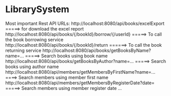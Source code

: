 # LibrarySystem

Most important Rest API URLs:
http://localhost:8080/api/books/excelExport  =====> for download the excel report
http://localhost:8080/api/books/{/bookId}/borrow/{/userId}  =====> To call the book borrowing service
http://localhost:8080/api/books/{/bookId}/return  ======> To call the book returning service
http://localhost:8080/api/books/getBooksByName?name=...  =====> Search books using book name 
http://localhost:8080/api/books/getBooksByAuthor?name=...  =====> Search books using author name
http://localhost:8080/api/members/getMembersByFirstName?name=... ====> Search members using member first name
http://localhost:8080/api/members/getMembersByRegisterDate?date=  =====> Search members using member register date
...
